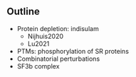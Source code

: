 ## Outline
- Protein depletion: indisulam
    - Nijhuis2020
    - Lu2021
- PTMs: phosphorylation of SR proteins
- Combinatorial perturbations
- SF3b complex
